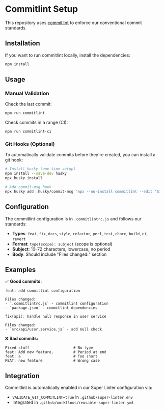 <!-- file: COMMITLINT_SETUP.md -->
<!-- version: 1.0.0 -->
<!-- guid: b2c3d4e5-f6a7-8901-bcde-f23456789012 -->

# Commitlint Setup

This repository uses [commitlint](https://commitlint.js.org/) to enforce our conventional commit standards.

## Installation

If you want to run commitlint locally, install the dependencies:

```bash
npm install
```

## Usage

### Manual Validation

Check the last commit:

```bash
npm run commitlint
```

Check commits in a range (CI):

```bash
npm run commitlint-ci
```

### Git Hooks (Optional)

To automatically validate commits before they're created, you can install a git hook:

```bash
# Install husky (one-time setup)
npm install --save-dev husky
npx husky install

# Add commit-msg hook
npx husky add .husky/commit-msg 'npx --no-install commitlint --edit "$1"'
```

## Configuration

The commitlint configuration is in `.commitlintrc.js` and follows our standards:

- **Types**: `feat`, `fix`, `docs`, `style`, `refactor`, `perf`, `test`, `chore`, `build`, `ci`, `revert`
- **Format**: `type(scope): subject` (scope is optional)
- **Subject**: 10-72 characters, lowercase, no period
- **Body**: Should include "Files changed:" section

## Examples

✅ **Good commits:**

```text
feat: add commitlint configuration

Files changed:
- `.commitlintrc.js` - commitlint configuration
- `package.json` - commitlint dependencies

fix(api): handle null response in user service

Files changed:
- `src/api/user.service.js` - add null check
```

❌ **Bad commits:**

```text
Fixed stuff                    # No type
feat: Add new feature.         # Period at end
feat: a                        # Too short
FEAT: new feature              # Wrong case
```

## Integration

Commitlint is automatically enabled in our Super Linter configuration via:

- `VALIDATE_GIT_COMMITLINT=true` in `.github/super-linter.env`
- Integrated in `.github/workflows/reusable-super-linter.yml`
